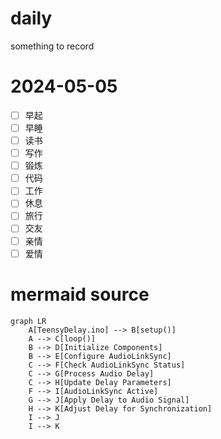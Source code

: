 # daily
something to record
# 2024-05-05
- [ ] 早起
- [ ] 早睡
- [ ] 读书
- [ ] 写作
- [ ] 锻炼
- [ ] 代码
- [ ] 工作
- [ ] 休息
- [ ] 旅行
- [ ] 交友
- [ ] 亲情
- [ ] 爱情

# mermaid source
```mermaid
graph LR
    A[TeensyDelay.ino] --> B[setup()]
    A --> C[loop()]
    B --> D[Initialize Components]
    B --> E[Configure AudioLinkSync]
    C --> F[Check AudioLinkSync Status]
    C --> G[Process Audio Delay]
    C --> H[Update Delay Parameters]
    F --> I[AudioLinkSync Active]
    G --> J[Apply Delay to Audio Signal]
    H --> K[Adjust Delay for Synchronization]
    I --> J
    I --> K
```

